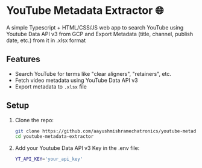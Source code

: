 # YouTube Metadata Extractor 🌐

A simple Typescript + HTML/CSS/JS web app to search YouTube using Youtube Data API v3 from GCP and Export Metadata (title, channel, publish date, etc.) from it in .xlsx format

## Features
- Search YouTube for terms like "clear aligners", "retainers", etc.
- Fetch video metadata using YouTube Data API v3
- Export metadata to `.xlsx` file

## Setup

1. Clone the repo:
   ```bash
   git clone https://github.com/aayushmishramechatronics/youtube-metadata-extractor.git
   cd youtube-metadata-extractor
2. Add your Youtube Data API v3 Key in the .env file:
   ```bash
   YT_API_KEY='your_api_key'

